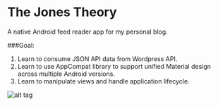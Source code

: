 # The Jones Theory
A native Android feed reader app for my personal blog.

###Goal: 
1. Learn to consume JSON API data from Wordpress API.
2. Learn to use AppCompat library to support unified Material design across multiple Android versions.
3. Learn to manipulate views and handle application lifecycle.


![alt tag](https://github.com/caman9119/The_Jones_Theory/blob/master/captures/nexus-9-home.png?raw=true)
